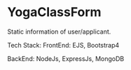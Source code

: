 # YogaClassForm
 
Static information of user/applicant.

Tech Stack:
 FrontEnd:
  EJS, Bootstrap4
  
 BackEnd: 
  NodeJs, ExpressJs, MongoDB
